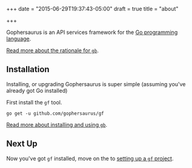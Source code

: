 +++
date = "2015-06-29T19:37:43-05:00"
draft = true
title = "about"

+++

Gophersaurus is an API services framework for the [Go programming language](https://golang.org).

[Read more about the rationale for `gb`](/rationale).

## Installation

Installing, or upgrading Gophersaurus is super simple (assuming you've already got Go installed)

First install the `gf` tool.

    go get -u github.com/gophersaurus/gf

[Read more about installing and using `gb`](/docs/install).

## Next Up

Now you've got `gf` installed, move on the to [setting up a `gf` project](/docs/project).
